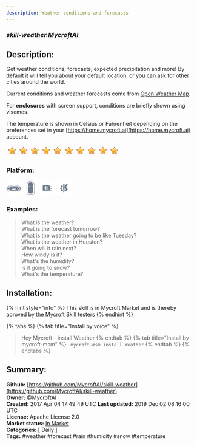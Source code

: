 ```yaml
---
description: Weather conditions and forecasts
---
```


### _skill-weather.MycroftAI_  
## Description:  
Get weather conditions, forecasts, expected precipitation and more!  By default it will tell
you about your default location, or you can ask for other cities around the world.

Current conditions and weather forecasts come from [Open Weather Map](https://openweathermap.org).

For **enclosures** with screen support, conditions are briefly shown using visemes.

The temperature is shown in Celsius or Fahrenheit depending on the preferences set in your [https://home.mycroft.ai](https://home.mycroft.ai) account.  
  
![](../.gitbook/assets/star.png)![](../.gitbook/assets/star.png)![](../.gitbook/assets/star.png)![](../.gitbook/assets/star.png)![](../.gitbook/assets/star.png)![](../.gitbook/assets/star.png)![](../.gitbook/assets/star.png)![](../.gitbook/assets/star.png)![](../.gitbook/assets/star.png)![](../.gitbook/assets/star.png)  
  
### Platform:  
 ![Mark I](../.gitbook/assets/mark-1-icon.png)  ![Mark II](../.gitbook/assets/mark-2-icon.png)  ![Picroft](../.gitbook/assets/picroft-icon.png)  ![plasmoid](../.gitbook/assets/kde.png)   
### Examples:  
> What is the weather?  
> What is the forecast tomorrow?  
> What is the weather going to be like Tuesday?  
> What is the weather in Houston?  
> When will it rain next?  
> How windy is it?  
> What's the humidity?  
> Is it going to snow?  
> What's the temperature?  
  
## Installation:  
{% hint style="info" %}
This skill is in Mycroft Market and is thereby aproved by the Mycroft Skill testers
{% endhint %}
    
{% tabs %}
{% tab title="Install by voice" %}
> Hey Mycroft - install Weather
{% endtab %}
  {% tab title="Install by mycroft-msm" %}
``` mycroft-msm install Weather```
{% endtab %}
  {% endtabs %}
    
## Summary:  
**Github:** [https://github.com/MycroftAI/skill-weather](https://github.com/MycroftAI/skill-weather)  
**Owner:** [@MycroftAI](https://github.com/MycroftAI)  
**Created:** 2017 Apr 04 17:49:49 UTC  **Last updated:** 2019 Dec 02 08:16:00 UTC  
**License:** Apache License 2.0  
**Market status:** [In Market](https://market.mycroft.ai/skill/mycroft-weather)  
**Categories:** [ Daily ]   
**Tags:** \#weather \#forecast \#rain \#humidity \#snow \#temperature   
